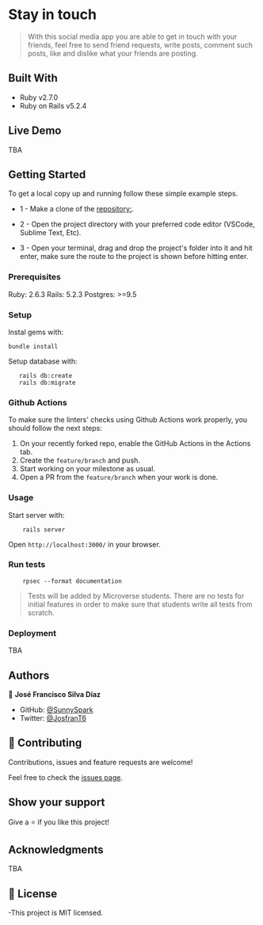 # Stay in touch

> With this social media app you are able to get in touch with your friends, feel free to send friend requests, write posts, comment such posts, like and dislike what your friends are posting.

## Built With

- Ruby v2.7.0
- Ruby on Rails v5.2.4

## Live Demo

TBA


## Getting Started

To get a local copy up and running follow these simple example steps.

* 1 - Make a clone of the [repository:](https://github.com/SunnySparks/ror-social-scaffold).

* 2 - Open the project directory with your preferred code editor (VSCode, Sublime Text, Etc).

* 3 - Open your terminal, drag and drop the project's folder into it and hit enter, make sure the route to the project is shown before hitting enter.

### Prerequisites

Ruby: 2.6.3
Rails: 5.2.3
Postgres: >=9.5

### Setup

Instal gems with:

```
bundle install
```

Setup database with:

```
   rails db:create
   rails db:migrate
```

### Github Actions

To make sure the linters' checks using Github Actions work properly, you should follow the next steps:

1. On your recently forked repo, enable the GitHub Actions in the Actions tab.
2. Create the `feature/branch` and push.
3. Start working on your milestone as usual.
4. Open a PR from the `feature/branch` when your work is done.


### Usage

Start server with:

```
    rails server
```

Open `http://localhost:3000/` in your browser.

### Run tests

```
    rpsec --format documentation
```

> Tests will be added by Microverse students. There are no tests for initial features in order to make sure that students write all tests from scratch.

### Deployment

TBA

## Authors


👤 **José Francisco Silva Díaz**

- GitHub: [@SunnySpark](https://github.com/SunnySparks)
- Twitter: [@JosfranT6](https://twitter.com/JosFranT6)

## 🤝 Contributing

Contributions, issues and feature requests are welcome!

Feel free to check the [issues page](https://github.com/SunnySparks/ror-social-scaffold/issues/).

## Show your support

Give a ⭐️ if you like this project!

## Acknowledgments

TBA

## 📝 License

-This project is MIT licensed.

